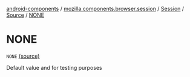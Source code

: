 [android-components](../../../index.md) / [mozilla.components.browser.session](../../index.md) / [Session](../index.md) / [Source](index.md) / [NONE](./-n-o-n-e.md)

# NONE

`NONE` [(source)](https://github.com/mozilla-mobile/android-components/blob/master/components/browser/session/src/main/java/mozilla/components/browser/session/Session.kt#L164)

Default value and for testing purposes

